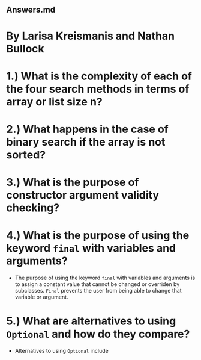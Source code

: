 ## Answers.md
# By Larisa Kreismanis and Nathan Bullock

# 1.) What is the complexity of each of the four search methods in terms of array or list size n?

# 2.) What happens in the case of binary search if the array is not sorted?

# 3.) What is the purpose of constructor argument validity checking?

# 4.) What is the purpose of using the keyword `final` with variables and arguments?
- The purpose of using the keyword `final` with variables and arguments is to assign a constant value that cannot be changed or overriden by subclasses.  `Final` prevents the user from being able to change that variable or argument.

# 5.) What are alternatives to using `Optional` and how do they compare?
- Alternatives to using `Optional` include 
